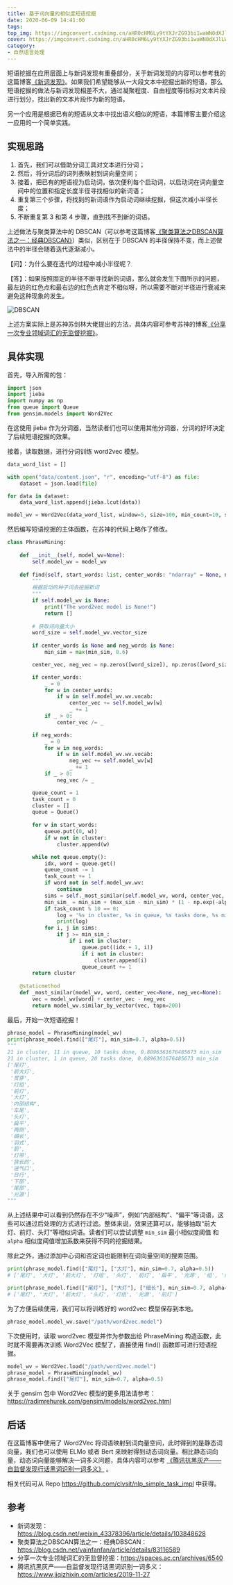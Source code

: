 ```yaml
---
title: 基于词向量的相似度短语挖掘
date: 2020-06-09 14:41:00
tags:
top_img: https://imgconvert.csdnimg.cn/aHR0cHM6Ly9tYXJrZG93bi1waWN0dXJlLWNsdnNpdC5vc3MtY24taGFuZ3pob3UuYWxpeXVuY3MuY29tL21sL0RCU0NBTi8lRTclOUYlQUQlRTglQUYlQUQlRTYlOEMlOTYlRTYlOEUlOTguanBn?x-oss-process=image/format,png
cover: https://imgconvert.csdnimg.cn/aHR0cHM6Ly9tYXJrZG93bi1waWN0dXJlLWNsdnNpdC5vc3MtY24taGFuZ3pob3UuYWxpeXVuY3MuY29tL21sL0RCU0NBTi8lRTclOUYlQUQlRTglQUYlQUQlRTYlOEMlOTYlRTYlOEUlOTguanBn?x-oss-process=image/format,png
category:
- 自然语言处理
---
```


短语挖掘在应用层面上与新词发现有重叠部分，关于新词发现的内容可以参考我的这篇博客[《新词发现》](https://blog.csdn.net/weixin_43378396/article/details/103848628)。如果我们希望能够从一大段文本中挖掘出新的短语，那么短语挖掘的做法与新词发现相差不大，通过凝聚程度、自由程度等指标对文本片段进行划分，找出新的文本片段作为新的短语。

另一个应用是根据已有的短语从文本中找出语义相似的短语，本篇博客主要介绍这一应用的一个简单实践。

## 实现思路
1. 首先，我们可以借助分词工具对文本进行分词；
2. 然后，将分词后的词列表映射到词向量空间；
3. 接着，把已有的短语视为启动词，依次便利每个启动词，以启动词在词向量空间中的位置和指定长度半径寻找相似的新词语；
4. 重复第三个步骤，将找到的新词语作为启动词继续挖掘，但这次减小半径长度；
5. 不断重复第 3 和第 4 步骤，直到找不到新的词语。

上述做法与聚类算法中的 DBSCAN（可以参考这篇博客[《聚类算法之DBSCAN算法之一：经典DBSCAN》](https://blog.csdn.net/vainfanfan/article/details/83116589)）类似，区别在于 DBSCAN 的半径保持不变，而上述做法中的半径会随着迭代逐渐减小。

【问】：为什么要在迭代的过程中减小半径呢？

【答】：如果按照固定的半径不断寻找新的词语，那么就会发生下图所示的问题，最左边的红色点和最右边的红色点肯定不相似呀，所以需要不断对半径进行衰减来避免这种现象的发生。

![DBSCAN](https://imgconvert.csdnimg.cn/aHR0cHM6Ly9tYXJrZG93bi1waWN0dXJlLWNsdnNpdC5vc3MtY24taGFuZ3pob3UuYWxpeXVuY3MuY29tL21sL0RCU0NBTi8lRTclOUYlQUQlRTglQUYlQUQlRTYlOEMlOTYlRTYlOEUlOTguanBn?x-oss-process=image/format,png)

上述方案实际上是苏神苏剑林大佬提出的方法，具体内容可参考苏神的博客[《分享一次专业领域词汇的无监督挖掘》](https://spaces.ac.cn/archives/6540)。

## 具体实现
首先，导入所需的包：
```python
import json
import jieba
import numpy as np
from queue import Queue
from gensim.models import Word2Vec
```

在这使用 jieba 作为分词器，当然读者们也可以使用其他分词器，分词的好坏决定了后续短语挖掘的效果。

接着，读取数据，进行分词训练 word2vec 模型。
```python
data_word_list = []

with open("data/content.json", "r", encoding="utf-8") as file:
    dataset = json.load(file)

for data in dataset:
    data_word_list.append(jieba.lcut(data))

model_wv = Word2Vec(data_word_list, window=5, size=100, min_count=10, sg=0, negative=5, workers=5)
```

然后编写短语挖掘的主体函数，在苏神的代码上略作了修改。
```python
class PhraseMining:
    
    def __init__(self, model_wv=None):
        self.model_wv = model_wv
    
    def find(self, start_words: list, center_words: "ndarray" = None, neg_words: "ndarray" = None, min_sim: float = 0.6, max_sim: float = 1.0, alpha: float = 0.25) -> list:
        """
        根据启动的种子词去挖掘新词
        """
        if self.model_wv is None:
            print("The word2vec model is None!")
            return []
        
        # 获取词向量大小
        word_size = self.model_wv.vector_size
        
        if center_words is None and neg_words is None:
            min_sim = max(min_sim, 0.6)

        center_vec, neg_vec = np.zeros([word_size]), np.zeros([word_size])

        if center_words:
            _ = 0
            for w in center_words:
                if w in self.model_wv.wv.vocab:
                    center_vec += self.model_wv[w]
                    _ += 1
            if _ > 0:
                center_vec /= _

        if neg_words:
            _ = 0
            for w in neg_words:
                if w in self.model_wv.wv.vocab:
                    neg_vec += self.model_wv[w]
                    _ += 1
            if _ > 0:
                neg_vec /= _

        queue_count = 1
        task_count = 0
        cluster = []
        queue = Queue()
        
        for w in start_words:
            queue.put((0, w))
            if w not in cluster:
                cluster.append(w)

        while not queue.empty():
            idx, word = queue.get()
            queue_count -= 1
            task_count += 1
            if word not in self.model_wv.wv:
                continue
            sims = self._most_similar(self.model_wv, word, center_vec, neg_vec)
            min_sim_ = min_sim + (max_sim - min_sim) * (1 - np.exp(-alpha * idx))
            if task_count % 10 == 0:
                log = '%s in cluster, %s in queue, %s tasks done, %s min_sim' % (len(cluster), queue_count, task_count, min_sim_)
                print(log)
            for i, j in sims:
                if j >= min_sim_:
                    if i not in cluster:
                        queue.put((idx + 1, i))
                        if i not in cluster:
                            cluster.append(i)
                        queue_count += 1
        return cluster
    
    @staticmethod
    def _most_similar(model_wv, word, center_vec=None, neg_vec=None):
        vec = model_wv[word] + center_vec - neg_vec
        return model_wv.similar_by_vector(vec, topn=200)
```

最后，开始一次短语挖掘！
```python
phrase_model = PhraseMining(model_wv)
print(phrase_model.find(["尾灯"], min_sim=0.7, alpha=0.5))
"""
21 in cluster, 11 in queue, 10 tasks done, 0.8896361676485673 min_sim
21 in cluster, 1 in queue, 20 tasks done, 0.8896361676485673 min_sim
['尾灯',
 '前大灯',
 '贯穿',
 '灯组',
 '前灯',
 '大灯',
 '内部结构',
 '车尾',
 '头灯',
 '扁平',
 '两侧',
 '细长',
 '羽式',
 '箭',
 '灯带',
 '狭长的',
 '进气口',
 '日行',
 '下部',
 '尾部',
 '光源']
"""
```

从上述结果中可以看到仍然存在不少“噪声”，例如“内部结构”、“偏平”等词语，这些可以通过后处理的方式进行过滤。整体来说，效果还算可以，能够抽取“前大灯、前灯、头灯”等相似词语。读者们可以尝试调整 `min_sim` 最小相似度阈值 和 `alpha` 相似度阈值增加系数来获得不同的挖掘结果。

除此之外，通过添加中心词和否定词也能限制在词向量空间的搜索范围。
```python
print(phrase_model.find(["尾灯"], ["大灯"], min_sim=0.7, alpha=0.5))
# ['尾灯', '大灯', '前大灯', '灯组', '头灯', '前灯', '扁平', '光源', '组', '内部结构', '灯带', '细长', '狭长', 'LED']

print(phrase_model.find(["尾灯"], ["大灯"], ["细长"], min_sim=0.7, alpha=0.5))
# ['尾灯', '大灯', '前大灯', '头灯', '灯组', '光源', '前灯']
```

为了方便后续使用，我们可以将训练好的 word2vec 模型保存到本地。
```python
phrase_model.model_wv.save("/path/word2vec.model")
```

下次使用时，读取 word2vec 模型并作为参数出给 PhraseMining 构造函数，此时就不需要再次训练 Word2Vec 模型了，直接使用 find() 函数即可进行短语挖掘。
```python
model_wv = Word2Vec.load("/path/word2vec.model")
phrase_model = PhraseMining(model_wv)
phrase_model.find(["尾灯"], min_sim=0.7, alpha=0.5)
```

关于 gensim 包中 Word2Vec 模型的更多用法请参考：https://radimrehurek.com/gensim/models/word2vec.html

## 后话
在这篇博客中使用了 Word2Vec 将词语映射到词向量空间，此时得到的是静态词向量，我们也可以使用 ELMo 或者 Bert 来映射得到动态词向量。相比静态词向量，动态词向量能够解决一词多义问题，具体内容可以参考 [《腾讯抗黑灰产——自监督发现行话黑词识别一词多义》](https://www.jiqizhixin.com/articles/2019-11-27) 。

相关代码可从 Repo https://github.com/clvsit/nlp_simple_task_impl 中获得。

## 参考
- 新词发现：https://blog.csdn.net/weixin_43378396/article/details/103848628
- 聚类算法之DBSCAN算法之一：经典DBSCAN：https://blog.csdn.net/vainfanfan/article/details/83116589
- 分享一次专业领域词汇的无监督挖掘：https://spaces.ac.cn/archives/6540
- 腾讯抗黑灰产——自监督发现行话黑词识别一词多义：https://www.jiqizhixin.com/articles/2019-11-27